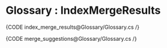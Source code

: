 ﻿# Glossary : IndexMergeResults

{CODE index_merge_results@Glossary/Glossary.cs /}

{CODE merge_suggestions@Glossary/Glossary.cs /}